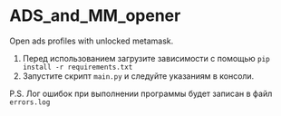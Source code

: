 # ADS_and_MM_opener
Open ads profiles with unlocked metamask.

1. Перед использованием загрузите зависимости с помощью ```pip install -r requirements.txt```
2. Запустите скрипт ```main.py``` и следуйте указаниям в консоли.

P.S. Лог ошибок при выполнении программы будет записан в файл ```errors.log```
